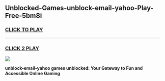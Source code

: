 
## Unblocked-Games-unblock-email-yahoo-Play-Free-5bm8i
<h3>
<a href="https://premium76.site?title=unblock-email-yahoo&ref=18A1">CLICK TO PLAY</a></h3>
<hr>

<h3>
<a href="https://premium76.site?title=unblock-email-yahoo&ref=18A1">CLICK 2 PLAY</a>
  
</h3>

<a href="https://premium76.site?title=unblock-email-yahoo&ref=18A1"><img src="https://clearcache.store/games.png"></a>


**unblock-email-yahoo games unblocked: Your Gateway to Fun and Accessible Online Gaming**
